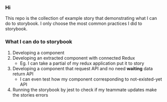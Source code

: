 ### Hi
This repo is the collection of example story that demonstrating what I can do to storybook.
I only choose the most common practices I did to storybook.

### What I can do to storybook

1. Developing a component
2. Developing an extracted component with connected Redux
    * Eg. I can take a partial of my redux application put it to story
3. Developing a component that request API and no need **waiting** data return API
    * I can even test how my component corresponding to not-existed-yet API
4. Running the storybook by jest to check if my teammate updates make the stories errors
